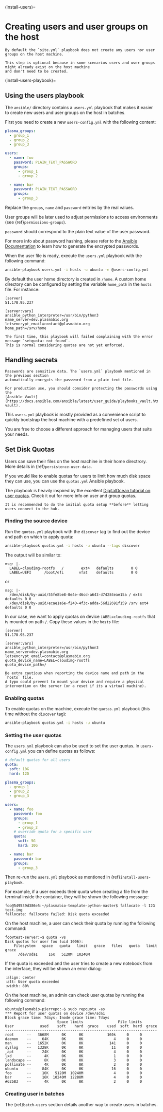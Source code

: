 (install-users)=

# Creating users and user groups on the host

```{note}
By default the `site.yml` playbook does not create any users nor user groups on the host machine.

This step is optional because in some scenarios users and user groups might already exist on the host machine
and don't need to be created.
```

(install-users-playbook)=

## Using the users playbook

The `ansible/` directory contains a `users.yml` playbook that makes it easier to create new users and user groups on the host in batches.

First you need to create a new `users-config.yml` with the following content:

```yaml
plasma_groups:
  - group_1
  - group_2
  - group_3

users:
  - name: foo
    password: PLAIN_TEXT_PASSWORD
    groups:
      - group_1
      - group_2

  - name: bar
    password: PLAIN_TEXT_PASSWORD
    groups:
      - group_3
```

Replace the `groups`, `name` and `password` entries by the real values.

User groups will be later used to adjust permissions to access environments (see {ref}`permissions-groups`).

`password` should correspond to the plain text value of the user password.

For more info about password hashing, please refer to the
[Ansible Documentation](http://docs.ansible.com/ansible/latest/reference_appendices/faq.html#how-do-i-generate-encrypted-passwords-for-the-user-module)
to learn how to generate the encrypted passwords.

When the user file is ready, execute the `users.yml` playbook with the following command:

```bash
ansible-playbook users.yml -i hosts -u ubuntu -e @users-config.yml
```

By default the user home directory is created in `/home`. A custom home directory can be configured by setting the variable `home_path` in the `hosts` file.
For instance:

```text
[server]
51.178.95.237

[server:vars]
ansible_python_interpreter=/usr/bin/python3
name_server=dev.plasmabio.org
letsencrypt_email=contact@plasmabio.org
home_path=/srv/home
```

```{note}
The first time, this playbook will failed complaining with the error message `setquota: not found`.
This is normal considering quotas are not yet enforced.
```

## Handling secrets

```{warning}
Passwords are sensitive data. The `users.yml` playbook mentioned in the previous section
automatically encrypts the password from a plain text file.

For production use, you should consider protecting the passwords using the
[Ansible Vault](https://docs.ansible.com/ansible/latest/user_guide/playbooks_vault.html#playbooks-vault).
```

This `users.yml` playbook is mostly provided as a convenience script to quickly bootstrap the host machine with
a predefined set of users.

You are free to choose a different approach for managing users that suits your needs.

## Set Disk Quotas

Users can save their files on the host machine in their home directrory. More details in {ref}`persistence-user-data`.

If you would like to enable quotas for users to limit how much disk space they can use, you can use the `quotas.yml` Ansible playbook.

The playbook is heavily inspired by the excellent [DigitalOcean tutorial on user quotas](https://www.digitalocean.com/community/tutorials/how-to-set-filesystem-quotas-on-ubuntu-18-04).
Check it out for more info on user and group quotas.

```{warning}
It is recommended to do the initial quota setup **before** letting users connect to the hub.
```

### Finding the source device

Run the `quotas.yml` playbook with the `discover` tag to find out the device and path on which to apply quota:

```bash
ansible-playbook quotas.yml -i hosts -u ubuntu --tags discover
```

The output will be similar to:

```text
msg: |-
  LABEL=cloudimg-rootfs   /        ext4   defaults        0 0
  LABEL=UEFI      /boot/efi       vfat    defaults        0 0
```

or

```text
msg: |-
  /dev/disk/by-uuid/55fe8be8-0e4e-46cd-a643-d74284eae15a / ext4 defaults 0 0
  /dev/disk/by-uuid/ecae1a6e-f240-4f3c-adda-56d22691f159 /srv ext4 defaults 0 0
```

In our case, we want to apply quotas on device `LABEL=cloudimg-rootfs` that is mounted on path `/`.
Copy these values in the `hosts` file:

```text
[server]
51.178.95.237

[server:vars]
ansible_python_interpreter=/usr/bin/python3
name_server=dev.plasmabio.org
letsencrypt_email=contact@plasmabio.org
quota_device_name=LABEL=cloudimg-rootfs
quota_device_path=/
```

```{warning}
Be extra cautious when reporting the device name and path in the `hosts` file.
A typo could prevent to mount your device and require a physical intervention on the server (or a reset if its a virtual machine).
```

### Enabling quotas

To enable quotas on the machine, execute the `quotas.yml` playbook (this time without the `discover` tag):

```bash
ansible-playbook quotas.yml -i hosts -u ubuntu
```

### Setting the user quotas

The `users.yml` playbook can also be used to set the user quotas. In `users-config.yml` you can define quotas as follows:

```yaml
# default quotas for all users
quota:
  soft: 10G
  hard: 12G

plasma_groups:
  - group_1
  - group_2
  - group_3

users:
  - name: foo
    password: foo
    groups:
      - group_1
      - group_2
    # override quota for a specific user
    quota:
      soft: 5G
      hard: 10G

  - name: bar
    password: bar
    groups:
      - group_3
```

Then re-run the `users.yml` playbook as mentioned in {ref}`install-users-playbook`.

For example, if a user exceeds their quota when creating a file from the terminal inside the container, they will be shown the following message:

```text
foo@549539d386e5:~/plasmabio-template-python-master$ fallocate -l 12G test.img
fallocate: fallocate failed: Disk quota exceeded
```

On the host machine, a user can check their quota by running the following command:

```text
foo@test-server:~$ quota -vs
Disk quotas for user foo (uid 1006):
    Filesystem   space   quota   limit   grace   files   quota   limit   grace
      /dev/sda1     16K   5120M  10240M
```

If the quota is exceeded and the user tries to create a new notebook from the interface, they will be shown an error dialog:

```{image} ../images/install/quota-exceeded.png
:align: center
:alt: User quota exceeded
:width: 80%
```

On the host machine, an admin can check user quotas by running the following command:

```text
ubuntu@plasmabio-pierrepo:~$ sudo repquota -as
*** Report for user quotas on device /dev/sda1
Block grace time: 7days; Inode grace time: 7days
                        Space limits                File limits
User            used    soft    hard  grace    used  soft  hard  grace
----------------------------------------------------------------------
root      --   3668M      0K      0K           160k     0     0
daemon    --     64K      0K      0K              4     0     0
man       --   1652K      0K      0K            141     0     0
syslog    --   1328K      0K      0K             11     0     0
_apt      --     24K      0K      0K              4     0     0
lxd       --      4K      0K      0K              1     0     0
landscape --      8K      0K      0K              3     0     0
pollinate --      4K      0K      0K              2     0     0
ubuntu    --     84K      0K      0K             16     0     0
foo       --     16K   5120M  10240M              4     0     0
bar       --     16K  10240M  12288M              4     0     0
#62583    --      4K      0K      0K              2     0     0
```

### Creating user in batches

The {ref}`batch-users` section details another way to create users in batches.
